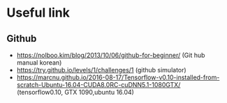 # Useful link
## Github 
- https://nolboo.kim/blog/2013/10/06/github-for-beginner/ (Git hub manual korean)
- https://try.github.io/levels/1/challenges/1 (github simulator)
- https://marcnu.github.io/2016-08-17/Tensorflow-v0.10-installed-from-scratch-Ubuntu-16.04-CUDA8.0RC-cuDNN5.1-1080GTX/ (tensorflow0.10, GTX 1090,ubuntu 16.04)

